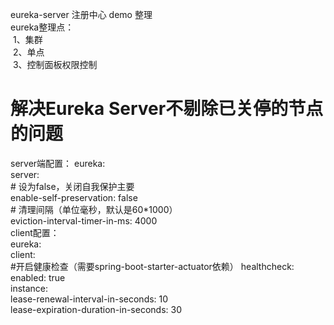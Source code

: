 eureka-server 注册中心 demo 整理  
eureka整理点：  
&#160;1、集群  
&#160;2、单点  
&#160;3、控制面板权限控制  



# 解决Eureka Server不剔除已关停的节点的问题  
server端配置： 
eureka:  
    server:  
        # 设为false，关闭自我保护主要  
        enable-self-preservation: false  
        # 清理间隔（单位毫秒，默认是60*1000）  
        eviction-interval-timer-in-ms: 4000  
client配置：    
eureka:   
    client:  
      #开启健康检查（需要spring-boot-starter-actuator依赖）
      healthcheck:  
        enabled: true  
    instance:  
        lease-renewal-interval-in-seconds: 10  
        lease-expiration-duration-in-seconds: 30  
